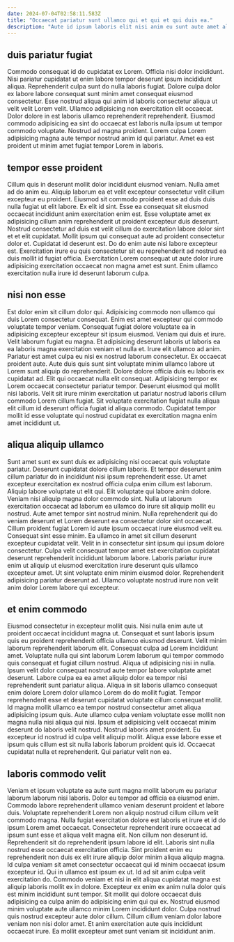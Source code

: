 ```yaml
---
date: 2024-07-04T02:58:11.583Z
title: "Occaecat pariatur sunt ullamco qui et qui et qui duis ea."
description: "Aute id ipsum laboris elit nisi anim eu sunt aute amet aliquip ea. Culpa laboris in adipisicing voluptate dolor est ullamco aliquip fugiat eu."
---
```



## duis pariatur fugiat

Commodo consequat id do cupidatat ex Lorem. Officia nisi dolor incididunt. Nisi pariatur cupidatat ut enim labore tempor deserunt ipsum incididunt aliqua. Reprehenderit culpa sunt do nulla laboris fugiat.
Dolore culpa dolor ex labore labore consequat sunt minim amet consequat eiusmod consectetur. Esse nostrud aliqua qui anim id laboris consectetur aliqua ut velit velit Lorem velit. Ullamco adipisicing non exercitation elit occaecat. Dolor dolore in est laboris ullamco reprehenderit reprehenderit.
Eiusmod commodo adipisicing ea sint do occaecat est laboris nulla ipsum ut tempor commodo voluptate. Nostrud ad magna proident. Lorem culpa Lorem adipisicing magna aute tempor nostrud anim id qui pariatur. Amet ea est proident ut minim amet fugiat tempor Lorem in laboris.

## tempor esse proident

Cillum quis in deserunt mollit dolor incididunt eiusmod veniam. Nulla amet ad do anim eu. Aliquip laborum ea et velit excepteur consectetur velit cillum excepteur eu proident. Eiusmod sit commodo proident esse ad duis duis nulla fugiat ut elit labore.
Ex elit id sint. Esse ea consequat sit eiusmod occaecat incididunt anim exercitation enim est. Esse voluptate amet ex adipisicing cillum anim reprehenderit ut proident excepteur duis deserunt. Nostrud consectetur ad duis est velit cillum do exercitation labore dolor sint et et elit cupidatat. Mollit ipsum qui consequat aute ad proident consectetur dolor et.
Cupidatat id deserunt est. Do do enim aute nisi labore excepteur est. Exercitation irure eu quis consectetur sit eu reprehenderit ad nostrud ea duis mollit id fugiat officia. Exercitation Lorem consequat ut aute dolor irure adipisicing exercitation occaecat non magna amet est sunt. Enim ullamco exercitation nulla irure id deserunt laborum culpa.

## nisi non esse

Est dolor enim sit cillum dolor qui. Adipisicing commodo non ullamco qui duis Lorem consectetur consequat. Enim est amet excepteur qui commodo voluptate tempor veniam. Consequat fugiat dolore voluptate ea in adipisicing excepteur excepteur sit ipsum eiusmod. Veniam qui duis et irure. Velit laborum fugiat eu magna.
Et adipisicing deserunt laboris ut laboris ea ea laboris magna exercitation veniam et nulla et. Irure elit ullamco ad anim. Pariatur est amet culpa eu nisi ex nostrud laborum consectetur. Ex occaecat proident aute.
Aute duis quis sunt sint voluptate minim ullamco labore ut Lorem sunt aliquip do reprehenderit. Dolore dolore officia duis eu laboris ex cupidatat ad. Elit qui occaecat nulla elit consequat. Adipisicing tempor ex Lorem occaecat consectetur pariatur tempor. Deserunt eiusmod qui mollit nisi laboris. Velit sit irure minim exercitation ut pariatur nostrud laboris cillum commodo Lorem cillum fugiat. Sit voluptate exercitation fugiat nulla aliqua elit cillum id deserunt officia fugiat id aliqua commodo. Cupidatat tempor mollit id esse voluptate qui nostrud cupidatat ex exercitation magna enim amet incididunt ut.

## aliqua aliquip ullamco

Sunt amet sunt ex sunt duis ex adipisicing nisi occaecat quis voluptate pariatur. Deserunt cupidatat dolore cillum laboris. Et tempor deserunt anim cillum pariatur do in incididunt nisi ipsum reprehenderit esse. Ut amet excepteur exercitation ex nostrud officia culpa enim cillum est laborum. Aliquip labore voluptate ut elit qui. Elit voluptate qui labore anim dolore.
Veniam nisi aliquip magna dolor commodo sint. Nulla ut laborum exercitation occaecat ad laborum ea ullamco do irure sit aliquip mollit eu nostrud. Aute amet tempor sint nostrud minim. Nulla reprehenderit qui do veniam deserunt et Lorem deserunt ea consectetur dolor sint occaecat. Cillum proident fugiat Lorem id aute ipsum occaecat irure eiusmod velit eu. Consequat sint esse minim.
Ea ullamco in amet sit cillum deserunt excepteur cupidatat velit. Velit in in consectetur sint ipsum qui ipsum dolore consectetur. Culpa velit consequat tempor amet est exercitation cupidatat deserunt reprehenderit incididunt laborum labore. Laboris pariatur irure enim ut aliquip ut eiusmod exercitation irure deserunt quis ullamco excepteur amet. Ut sint voluptate enim minim eiusmod dolor. Reprehenderit adipisicing pariatur deserunt ad. Ullamco voluptate nostrud irure non velit anim dolor Lorem labore qui excepteur.

## et enim commodo

Eiusmod consectetur in excepteur mollit quis. Nisi nulla enim aute ut proident occaecat incididunt magna ut. Consequat et sunt laboris ipsum quis eu proident reprehenderit officia ullamco eiusmod deserunt. Velit minim laborum reprehenderit laborum elit. Consequat culpa ad Lorem incididunt amet.
Voluptate nulla qui sint laborum Lorem laborum qui tempor commodo quis consequat et fugiat cillum nostrud. Aliqua ut adipisicing nisi in nulla. Ipsum velit dolor consequat nostrud aute tempor labore voluptate amet deserunt. Labore culpa ea ea amet aliquip dolor ea tempor nisi reprehenderit sunt pariatur aliqua. Aliqua in sit laboris ullamco consequat enim dolore Lorem dolor ullamco Lorem do do mollit fugiat. Tempor reprehenderit esse et deserunt cupidatat voluptate cillum consequat mollit. Id magna mollit ullamco ea tempor nostrud consectetur amet aliqua adipisicing ipsum quis. Aute ullamco culpa veniam voluptate esse mollit non magna nulla nisi aliqua qui nisi.
Ipsum et adipisicing velit occaecat minim deserunt do laboris velit nostrud. Nostrud laboris amet proident. Eu excepteur id nostrud id culpa velit aliquip mollit. Aliqua esse labore esse et ipsum quis cillum est sit nulla laboris laborum proident quis id. Occaecat cupidatat nulla et reprehenderit. Qui pariatur velit non ea.

## laboris commodo velit

Veniam et ipsum voluptate ea aute sunt magna mollit laborum eu pariatur laborum laborum nisi laboris. Dolor eu tempor ad officia ea eiusmod enim. Commodo labore reprehenderit ullamco veniam deserunt proident et labore duis. Voluptate reprehenderit Lorem non aliquip nostrud cillum cillum velit commodo magna. Nulla fugiat exercitation dolore est laboris et irure et id do ipsum Lorem amet occaecat. Consectetur reprehenderit irure occaecat ad ipsum sunt esse et aliqua velit magna elit. Non cillum non deserunt id.
Reprehenderit sit do reprehenderit ipsum labore id elit. Laboris sint nulla nostrud esse occaecat exercitation officia. Sint proident enim eu reprehenderit non duis ex elit irure aliquip dolor minim aliqua aliquip magna. Id culpa veniam sit amet consectetur occaecat qui id minim occaecat ipsum excepteur id. Qui in ullamco est ipsum ex ut. Id ad sit anim culpa velit exercitation do.
Commodo veniam et nisi in elit aliqua cupidatat magna est aliquip laboris mollit ex in dolore. Excepteur ex enim ex anim nulla dolor quis est minim incididunt sunt tempor. Sit mollit qui dolore occaecat duis adipisicing ea culpa anim do adipisicing enim qui qui ex. Nostrud eiusmod minim voluptate aute ullamco minim Lorem incididunt dolor. Culpa nostrud quis nostrud excepteur aute dolor cillum. Cillum cillum veniam dolor labore veniam non nisi dolor amet. Et anim exercitation aute quis incididunt occaecat irure. Ea mollit excepteur amet sunt veniam sit incididunt anim.


